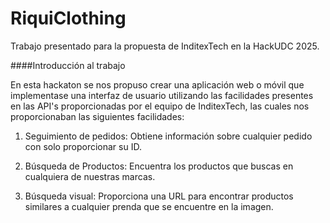 # RiquiClothing

Trabajo presentado para la propuesta de InditexTech en la HackUDC 2025.

####Introducción al trabajo

En esta hackaton se nos propuso crear una aplicación web o móvil que implementase una interfaz de usuario utilizando las facilidades presentes en las API's proporcionadas por el equipo de InditexTech, las cuales nos proporcionaban las siguientes facilidades:

1. Seguimiento de pedidos: Obtiene información sobre cualquier pedido con solo proporcionar su ID.

2. Búsqueda de Productos: Encuentra los productos que buscas en cualquiera de nuestras marcas.

3. Búsqueda visual: Proporciona una URL para encontrar productos similares a cualquier prenda que se encuentre en la imagen.

